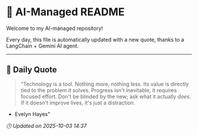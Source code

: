 # 🧠 AI-Managed README

Welcome to my AI-managed repository!

Every day, this file is automatically updated with a new quote, thanks to a LangChain + Gemini AI agent.

---

## 📅 Daily Quote

> "Technology is a tool. Nothing more, nothing less.
Its value is directly tied to the problem it solves.
Progress isn't inevitable, it requires focused effort.
Don't be blinded by the new; ask what it actually *does*.
If it doesn't improve lives, it's just a distraction.

- Evelyn Hayes"

*🕒 Updated on 2025-10-03 14:37*
